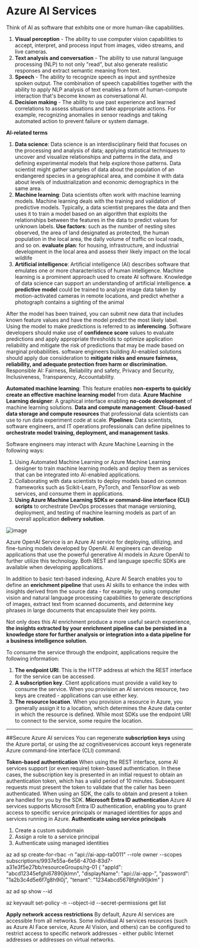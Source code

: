 # **Azure AI Services**

Think of AI as software that exhibits one or more human-like capabilities.
1. **Visual perception** - The ability to use computer vision capabilities to accept, interpret, and process input from images, video streams, and live cameras.
2. **Text analysis and conversation** - The ability to use natural language processing (NLP) to not only "read", but also generate realistic responses and extract semantic meaning from text.
3. **Speech** - The ability to recognize speech as input and synthesize spoken output. The combination of speech capabilities together with the ability to apply NLP analysis of text enables a form of human-compute interaction that's become known as conversational AI.
4. **Decision making** - The ability to use past experience and learned correlations to assess situations and take appropriate actions. For example, recognizing anomalies in sensor readings and taking automated action to prevent failure or system damage.

**AI-related terms**
1. **Data science**: Data science is an interdisciplinary field that focuses on the processing and analysis of data; applying statistical techniques to uncover and visualize relationships and patterns in the data, and defining experimental models that help explore those patterns. Data scientist might gather samples of data about the population of an endangered species in a geographical area, and combine it with data about levels of industrialization and economic demographics in the same area.
2. **Machine learning**: Data scientists often work with machine learning models. Machine learning deals with the training and validation of predictive models. Typically, a data scientist prepares the data and then uses it to train a model based on an algorithm that exploits the relationships between the features in the data to predict values for unknown labels. **Use factors**: such as the number of nesting sites observed, the area of land designated as protected, the human population in the local area, the daily volume of traffic on local roads, and so on. **evaluate plan**: for housing, infrastructure, and industrial development in the local area and assess their likely impact on the local wildlife
3. **Artificial intelligence**: Artificial intelligence (AI) describes software that emulates one or more characteristics of human intelligence. Machine learning is a prominent approach used to create AI software. Knowledge of data science can support an understanding of artificial intelligence. **a predictive model** could be trained to analyze image data taken by motion-activated cameras in remote locations, and predict whether a photograph contains a sighting of the animal

After the model has been trained, you can submit new data that includes known feature values and have the model predict the most likely label. Using the model to make predictions is referred to as **inferencing**.
Software developers should make use of **confidence score** values to evaluate predictions and apply appropriate thresholds to optimize application reliability and mitigate the risk of predictions that may be made based on marginal probabilities.
software engineers building AI-enabled solutions should apply due consideration to **mitigate risks and ensure fairness, reliability, and adequate protection from harm or discrimination.**
Responsible AI: Fairness, Reliability and safety, Privacy and Security, Inclusiveness, Transparency, Accountability.

**Automated machine learning**: This feature enables **non-experts to quickly create an effective machine learning model** from data.
**Azure Machine Learning designer**:	A graphical interface enabling **no-code development** of machine learning solutions.
**Data and compute management**: **Cloud-based data storage and compute resources** that professional data scientists can use to run data experiment code at scale.
**Pipelines**:	Data scientists, software engineers, and IT operations professionals can define pipelines to **orchestrate model training, deployment, and management tasks**.

Software engineers may interact with Azure Machine Learning in the following ways:
1. Using Automated Machine Learning or Azure Machine Learning designer to train machine learning models and deploy them as services that can be integrated into AI-enabled applications.
2. Collaborating with data scientists to deploy models based on common frameworks such as Scikit-Learn, PyTorch, and TensorFlow as web services, and consume them in applications.
3. **Using Azure Machine Learning SDKs or command-line interface (CLI) scripts** to orchestrate DevOps processes that manage versioning, deployment, and testing of machine learning models as part of an overall application **delivery solution**.

![image](https://github.com/user-attachments/assets/1051515f-9d20-487f-9a61-2c7166480826)

Azure OpenAI Service is an Azure AI service for deploying, utilizing, and fine-tuning models developed by OpenAI. AI engineers can develop applications that use the powerful generative AI models in Azure OpenAI to further utilize this technology. Both REST and language specific SDKs are available when developing applications.

In addition to basic text-based indexing, Azure AI Search enables you to define an **enrichment pipeline** that uses AI skills to enhance the index with insights derived from the source data - for example, by using computer vision and natural language processing capabilities to generate descriptions of images, extract text from scanned documents, and determine key phrases in large documents that encapsulate their key points.

Not only does this AI enrichment produce a more useful search experience, **the insights extracted by your enrichment pipeline can be persisted in a knowledge store for further analysis or integration into a data pipeline for a business intelligence solution**.

To consume the service through the endpoint, applications require the following information:
1. **The endpoint URI**. This is the HTTP address at which the REST interface for the service can be accessed.
2. **A subscription key**. Client applications must provide a valid key to consume the service. When you provision an AI services resource, two keys are created - applications can use either key.
3. **The resource location**. When you provision a resource in Azure, you generally assign it to a location, which determines the Azure data center in which the resource is defined. While most SDKs use the endpoint URI to connect to the service, some require the location.
-----
##Secure Azure AI services
You can regenerate **subscription keys** using the Azure portal, or using the az cognitiveservices account keys regenerate Azure command-line interface (CLI) command.

**Token-based authentication**
When using the REST interface, some AI services support (or even require) token-based authentication. In these cases, the subscription key is presented in an initial request to obtain an authentication token, which has a valid period of 10 minutes. Subsequent requests must present the token to validate that the caller has been authenticated. When using an SDK, the calls to obtain and present a token are handled for you by the SDK.
**Microsoft Entra ID authentication**
Azure AI services supports Microsoft Entra ID authentication, enabling you to grant access to specific service principals or managed identities for apps and services running in Azure.
**Authenticate using service principals**
1. Create a custom subdomain
2. Assign a role to a service principal
3. Authenticate using managed identities

az ad sp create-for-rbac -n "api://ai-app-ta0011" --role owner --scopes subscriptions/9937e55a-6e56-470d-83d7-a31e3f5e27bb/resourceGroups/rg-01
{
    "appId": "abcd12345efghi67890jklmn",
    "displayName": "api://ai-app-",
    "password": "1a2b3c4d5e6f7g8h9i0j",
    "tenant": "1234abcd5678fghi90jklm"
}

az ad sp show --id <appId-use-from-above>

az keyvault set-policy -n <keyVaultName> --object-id <objectId-use-from-above> --secret-permissions get list

**Apply network access restrictions**
By default, Azure AI services are accessible from all networks. Some individual AI services resources (such as Azure AI Face service, Azure AI Vision, and others) can be configured to restrict access to specific network addresses - either public Internet addresses or addresses on virtual networks.
